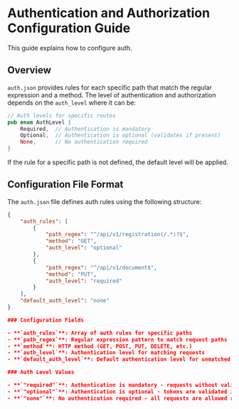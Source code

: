 # Authentication and Authorization Configuration Guide

This guide explains how to configure auth.

## Overview

`auth.json` provides rules for each specific path that match the regular expression and a method.
The level of authentication and authorization depends on the `auth_level` where it can be:

```rust
// Auth levels for specific routes
pub enum AuthLevel {
    Required,  // Authentication is mandatory
    Optional,  // Authentication is optional (validates if present)
    None,      // No authentication required
}
```

If the rule for a specific path is not defined, the default level will be applied.


## Configuration File Format

The `auth.json` file defines auth rules using the following structure:

```json
{
    "auth_rules": [
        {
            "path_regex": "^/api/v1/registration(/.*)?$",
            "method": "GET",
            "auth_level": "optional"
        },
        {
            "path_regex": "^/api/v1/document$",
            "method": "PUT",
            "auth_level": "required"
        }
    ],
    "default_auth_level": "none"
}

### Configuration Fields

- **`auth_rules`**: Array of auth rules for specific paths
- **`path_regex`**: Regular expression pattern to match request paths
- **`method`**: HTTP method (GET, POST, PUT, DELETE, etc.)
- **`auth_level`**: Authentication level for matching requests
- **`default_auth_level`**: Default authentication level for unmatched paths

### Auth Level Values

- **`"required"`**: Authentication is mandatory - requests without valid tokens are rejected
- **`"optional"`**: Authentication is optional - tokens are validated if present, but requests without tokens are allowed
- **`"none"`**: No authentication required - all requests are allowed regardless of token presence
